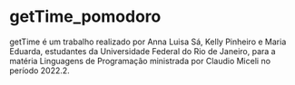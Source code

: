 # getTime_pomodoro
getTime é um trabalho realizado por Anna Luisa Sá, Kelly Pinheiro e Maria Eduarda, estudantes da Universidade Federal do Rio de Janeiro, para a matéria Linguagens de Programação ministrada por Claudio Miceli no período 2022.2.
